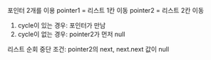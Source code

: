 포인터 2개를 이용
pointer1 = 리스트 1칸 이동
pointer2 = 리스트 2칸 이동

1. cycle이 있는 경우: 포인터가 만남
2. cycle이 없는 경우: pointer2가 먼저 null

리스트 순회 중단 조건: pointer2의 next, next.next 값이 null

 

